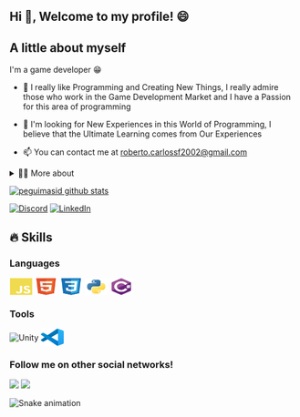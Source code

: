<!-- Presentation -->
## Hi 👋, Welcome to my profile! :smile:

## A little about myself
<p>
I'm a game developer 😁

  - 🌱 I really like Programming and Creating New Things, I really admire those who work in the Game Development Market and I have a Passion for this area of ​​programming
    
  - 🤝 I'm looking for New Experiences in this World of Programming, I believe that the Ultimate Learning comes from Our Experiences
    
  - 📫 You can contact me at roberto.carlossf2002@gmail.com
</p>

<!-- Dropdown -->
<details>
  <summary>👨‍💻 More about</summary>

  - 💬 I'm 21 years old and I live in Brazil. I am studying English and have practice with C#. I make some Unity Games and follow Programming Workshops on YouTube

  - 🧠 Currently learning Python and doing some Projects in Web Languages ​​such as Css and JavaScript

  - ⚡ I do bodybuilding, which is a practice that leaves me more serene and, in part, more inspired. I consider it essential to invest time and energy in our own development; We are what we repeatedly do, that's why I think it's very important to be the best version of yourself every day
</details>

<!-- Interface -->
 [![peguimasid github stats](https://github-readme-stats.vercel.app/api?username=carlosbetoj2&show_icons=true&theme=tokyonight&include_all_commits=true&count_private=true)](https://github.com/carlosbetoj2)

<!-- Links -->
 [![Discord](https://img.shields.io/badge/Discord-7289DA?style=for-the-badge&logo=discord&logoColor=white)](https://www.instagram.com/carlosbetoj2/)
 [![LinkedIn](https://img.shields.io/badge/LinkedIn-0077B5?style=for-the-badge&logo=linkedin&logoColor=white)](https://www.linkedin.com/in/robertocarlossouzasilva/)
 
## 🔥 Skills
<!-- Skills: Programming Languages -->
<div style="flex-basis: 48%;">
 <h3>Languages</h3>
  <img align="center" alt="Js" height="30" width="40" src="https://raw.githubusercontent.com/devicons/devicon/master/icons/javascript/javascript-plain.svg">
  <img align="center" alt="HTML" height="30" width="40" src="https://raw.githubusercontent.com/devicons/devicon/master/icons/html5/html5-original.svg">
  <img align="center" alt="CSS" height="30" width="40" src="https://raw.githubusercontent.com/devicons/devicon/master/icons/css3/css3-original.svg">
  <img align="center" alt="Python" height="30" width="40" src="https://raw.githubusercontent.com/devicons/devicon/master/icons/python/python-original.svg">
  <img align="center" alt="C#" height="30" width="40" src="https://raw.githubusercontent.com/devicons/devicon/master/icons/csharp/csharp-original.svg">
</div>

<div style="flex-basis: 48%;">
 <h3>Tools</h3>
  <img align="center" alt="Unity" height="30" width="40" src="https://files.rubixdev.de/logos/unity.svg">
  <img align="center" alt="VScode" height="30" width="40" src="https://raw.githubusercontent.com/devicons/devicon/master/icons/vscode/vscode-original.svg">
</div>
 
  ### Follow me on other social networks!
 
<div> 
  <a href="https://www.youtube.com/carlosbetoj2" target="_blank"><img src="https://img.shields.io/badge/Pinterest-%23E60023.svg?&style=for-the-badge&logo=Pinterest&logoColor=white"></a>
  <a href="https://instagram.com/carlosbetoj2_" target="_blank"><img src="https://img.shields.io/badge/-Instagram-%23E4405F?style=for-the-badge&logo=instagram&logoColor=white" target="_blank"></a>
 
  ![Snake animation](https://github.com/carlosbetoj2/carlosbetoj2/blob/output/github-contribution-grid-snake.svg)

</div>
